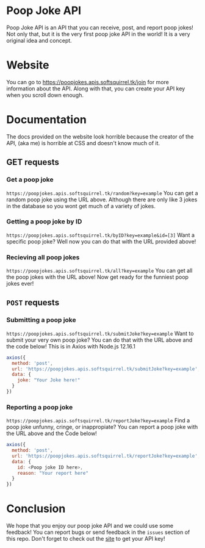 # Poop Joke API
Poop Joke API is an API that you can receive, post, and report poop jokes! Not only that, but it is the very first poop joke API in the world! It is a very original idea and concept.

# Website
You can go to https://poopjokes.apis.softsquirrel.tk/join for more information about the API. Along with that, you can create your API key when you scroll down enough.

# Documentation
The docs provided on the website look horrible because the creator of the API, (aka me) is horrible at CSS and doesn't know much of it.

## GET requests
### Get a poop joke 
`https://poopjokes.apis.softsquirrel.tk/random?key=example`
You can get a random poop joke using the URL above. Although there are only like 3 jokes in the database so you wont get much of a variety of jokes.

### Getting a poop joke by ID

`https://poopjokes.apis.softsquirrel.tk/byID?key=example&id=[3]`
Want a specific poop joke? Well now you can do that with the URL provided above!

### Recieving all poop jokes

`https://poopjokes.apis.softsquirrel.tk/all?key=example`
You can get all the poop jokes with the URL above! Now get ready for the funniest poop jokes ever!

## `POST` requests

### Submitting a poop joke
`https://poopjokes.apis.softsquirrel.tk/submitJoke?key=example`
Want to submit your very own poop joke? You can do that with the URL above and the code below! This is in Axios with Node.js 12.16.1
```js
axios({
  method: 'post',
  url: 'https://poopjokes.apis.softsquirrel.tk/submitJoke?key=example',
  data: {
    joke: "Your Joke here!"
  }
})
```

### Reporting a poop joke
`https://poopjokes.apis.softsquirrel.tk/reportJoke?key=example`
Find a poop joke unfunny, cringe, or inappropiate? You can report a poop joke with the URL above and the Code below!
```js
axios({
  method: 'post',
  url: 'https://poopjokes.apis.softsquirrel.tk/reportJoke?key=example',
  data: {
    id: <Poop joke ID here>,
    reason: "Your report here"
  }
})
```

# Conclusion
We hope that you enjoy our poop joke API and we could use some feedback! You can report bugs or send feedback in the `issues` section of this repo. Don't forget to check out the [site](https://poopjokes.apis.softsquirrel.tk/join) to get your API key!

